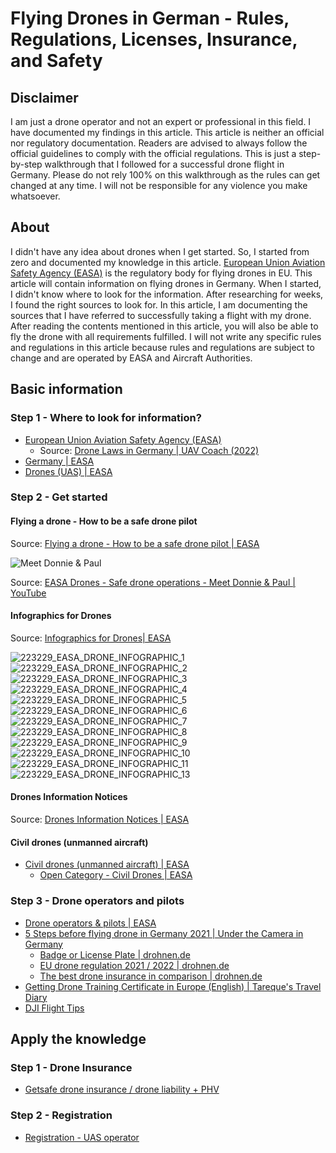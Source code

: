 # Flying Drones in German - Rules, Regulations, Licenses, Insurance, and Safety

## Disclaimer

I am just a drone operator and not an expert or professional in this field. I have documented my findings in this
article. This article is neither an official nor regulatory documentation. Readers are advised to always follow the
official guidelines to comply with the official regulations. This is just a step-by-step walkthrough that I followed
for a successful drone flight in Germany. Please do not rely 100% on this walkthrough as the rules can get changed at
any time. I will not be responsible for any violence you make whatsoever.

## About

I didn't have any idea about drones when I get started. So, I started from zero and documented my knowledge in this
article. [European Union Aviation Safety Agency (EASA)](https://www.easa.europa.eu/) is the regulatory body for flying
drones in EU. This article will contain information on flying drones in Germany. When I started, I didn't know where to
look for the information. After researching for weeks, I found the right sources to look for. In this article, I am
documenting the sources that I have referred to successfully taking a flight with my drone. After reading the contents
mentioned in this article, you will also be able to fly the drone with all requirements fulfilled. I will not write any
specific rules and regulations in this article because rules and regulations are subject to change and are operated by
EASA and Aircraft Authorities.

## Basic information

### Step 1 - Where to look for information?

* [European Union Aviation Safety Agency (EASA)](https://www.easa.europa.eu/)
  * Source: [Drone Laws in Germany | UAV Coach (2022)](https://uavcoach.com/drone-laws-in-germany/)
* [Germany | EASA](https://www.easa.europa.eu/light/topics/germany)
* [Drones (UAS) | EASA](https://www.easa.europa.eu/the-agency/faqs/drones-uas)

### Step 2 - Get started

#### Flying a drone - How to be a safe drone pilot

Source: [Flying a drone - How to be a safe drone pilot | EASA](https://www.easa.europa.eu/light/topics/flying-drone-how-be-safe-drone-pilot)

![Meet Donnie & Paul](files/img/easa_donnie_and_paul.jpg)

Source: [EASA Drones - Safe drone operations - Meet Donnie & Paul | YouTube](https://www.youtube.com/watch?v=l6xHV61jwGo)

#### Infographics for Drones

Source: [Infographics for Drones| EASA](https://www.easa.europa.eu/downloads/120953/en)

![223229_EASA_DRONE_INFOGRAPHIC_1](files/img/infographics_for_drones/GIF_ANIMATIONS/223229_EASA_DRONE_INFOGRAPHIC_1.gif)
![223229_EASA_DRONE_INFOGRAPHIC_2](files/img/infographics_for_drones/GIF_ANIMATIONS/223229_EASA_DRONE_INFOGRAPHIC_2.gif)
![223229_EASA_DRONE_INFOGRAPHIC_3](files/img/infographics_for_drones/GIF_ANIMATIONS/223229_EASA_DRONE_INFOGRAPHIC_3.gif)
![223229_EASA_DRONE_INFOGRAPHIC_4](files/img/infographics_for_drones/GIF_ANIMATIONS/223229_EASA_DRONE_INFOGRAPHIC_4.gif)
![223229_EASA_DRONE_INFOGRAPHIC_5](files/img/infographics_for_drones/GIF_ANIMATIONS/223229_EASA_DRONE_INFOGRAPHIC_5.gif)
![223229_EASA_DRONE_INFOGRAPHIC_6](files/img/infographics_for_drones/GIF_ANIMATIONS/223229_EASA_DRONE_INFOGRAPHIC_6.gif)
![223229_EASA_DRONE_INFOGRAPHIC_7](files/img/infographics_for_drones/GIF_ANIMATIONS/223229_EASA_DRONE_INFOGRAPHIC_7.gif)
![223229_EASA_DRONE_INFOGRAPHIC_8](files/img/infographics_for_drones/GIF_ANIMATIONS/223229_EASA_DRONE_INFOGRAPHIC_8.gif)
![223229_EASA_DRONE_INFOGRAPHIC_9](files/img/infographics_for_drones/GIF_ANIMATIONS/223229_EASA_DRONE_INFOGRAPHIC_9.gif)
![223229_EASA_DRONE_INFOGRAPHIC_10](files/img/infographics_for_drones/GIF_ANIMATIONS/223229_EASA_DRONE_INFOGRAPHIC_10.gif)
![223229_EASA_DRONE_INFOGRAPHIC_11](files/img/infographics_for_drones/GIF_ANIMATIONS/223229_EASA_DRONE_INFOGRAPHIC_11.gif)
![223229_EASA_DRONE_INFOGRAPHIC_13](files/img/infographics_for_drones/GIF_ANIMATIONS/223229_EASA_DRONE_INFOGRAPHIC_13.gif)

#### Drones Information Notices

Source: [Drones Information Notices | EASA](https://www.easa.europa.eu/document-library/general-publications/drones-information-notices)

#### Civil drones (unmanned aircraft)

* [Civil drones (unmanned aircraft) | EASA](https://www.easa.europa.eu/domains/civil-drones)
  * [Open Category - Civil Drones | EASA](https://www.easa.europa.eu/domains/civil-drones/drones-regulatory-framework-background/open-category-civil-drones)

### Step 3 - Drone operators and pilots

* [Drone operators & pilots | EASA](https://www.easa.europa.eu/light/topics/drone-operators-pilots)
* [5 Steps before flying drone in Germany 2021 | Under the Camera in Germany](https://youtu.be/M-FQuPDoE0o)
  * [Badge or License Plate | drohnen.de](https://shop.drohnen.de/laseric/?p=1)
  * [EU drone regulation 2021 / 2022 | drohnen.de](https://www.drohnen.de/20336/drohnen-gesetze-eu/)
  * [The best drone insurance in comparison | drohnen.de](https://www.drohnen.de/32066/versicherungen/)
* [Getting Drone Training Certificate in Europe (English) | Tareque's Travel Diary](https://youtu.be/5vTwmQdbwNc)
* [DJI Flight Tips](https://www.dji.com/de/flyingtips/de)

## Apply the knowledge

### Step 1 - Drone Insurance

* [Getsafe drone insurance / drone liability + PHV](https://www.hellogetsafe.com/en-de/p/drone-de0)

### Step 2 - Registration

* [Registration - UAS operator](https://uas-registration.lba-openuav.de/#/registration/uasOperator)
